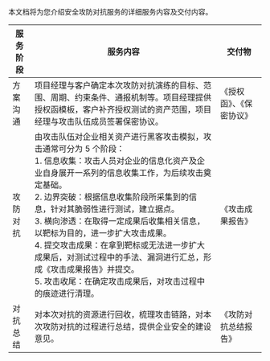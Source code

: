 本文档将为您介绍安全攻防对抗服务的详细服务内容及交付内容。

| 服务阶段 | 服务内容                                                     | 交付物                   |
| -------- | ------------------------------------------------------------ | ------------------------ |
| 方案沟通 | 项目经理与客户确定本次攻防对抗演练的目标、范围、周期、约束条件、通报机制等。项目经理提供授权函模板，客户补齐授权测试的资产范围，项目经理与攻击队伍成员签署保密协议。 | 《授权函》、《保密协议》 |
| 攻防对抗 | 由攻击队伍对企业相关资产进行黑客攻击模拟，攻击通常可分为 5 个阶段：<br />1. 信息收集：攻击人员对企业的信息化资产及企业自身展开一系列的信息收集工作，为后续攻击奠定基础。<br />2. 边界突破：根据信息收集阶段所采集到的信息，针对其脆弱性进行测试，建立据点。<br />3. 横向渗透：在取得一定成果后收集相关信息，以靶标为目的，进一步扩大攻击成果。<br />4. 提交攻击成果：在拿到靶标或无法进一步扩大成果后，对测试过程中的手法、漏洞进行汇总，形成《攻击成果报告》并提交。<br />5. 攻击收尾：在确定攻击成果后，对攻击过程中的痕迹进行清理。 | 《攻击成果报告》         |
| 对抗总结 | 对本次对抗的资源进行回收，梳理攻击链路，对本次攻防对抗的过程进行总结，提供企业安全的建设意见。 | 《攻防对抗总结报告》     |
